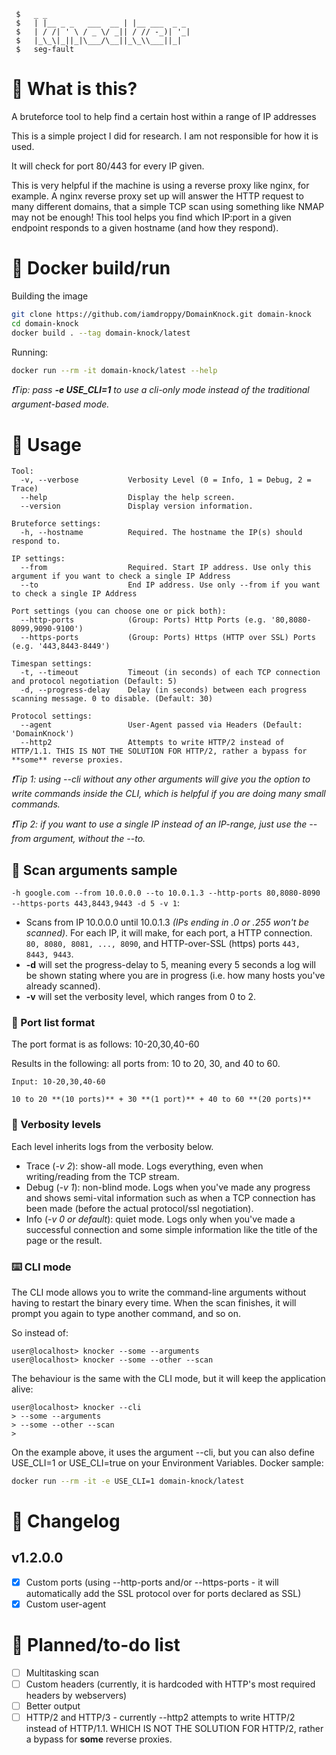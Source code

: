 ```
 $   _ _
 $   | |__ _ _   ___  __ | |__ ___  _ _
 $   | / /| ' \ / _ \/ _|| / // -_)| '_|
 $   |_\_\|_||_|\___/\__||_\_\\___||_|
 $   seg-fault
```

# 🤷 What is this?

A bruteforce tool to help find a certain host within a range of IP addresses 

This is a simple project I did for research. I am not responsible for how it is used. 

It will check for port 80/443 for every IP given.

This is very helpful if the machine is using a reverse proxy like nginx, for example. A nginx reverse proxy set up will answer the HTTP request to many different domains, that a simple TCP scan using something like NMAP may not be enough! This tool helps you find which IP:port in a given endpoint responds to a given hostname (and how they respond).

# 🔨 Docker build/run

Building the image
```bash
git clone https://github.com/iamdroppy/DomainKnock.git domain-knock
cd domain-knock
docker build . --tag domain-knock/latest
```

Running:
```bash
docker run --rm -it domain-knock/latest --help
```

*❗Tip: pass **-e USE_CLI=1** to use a cli-only mode instead of the traditional argument-based mode.*

# 🔖 Usage

```
Tool:
  -v, --verbose           Verbosity Level (0 = Info, 1 = Debug, 2 = Trace)
  --help                  Display the help screen.
  --version               Display version information.

Bruteforce settings:
  -h, --hostname          Required. The hostname the IP(s) should respond to.

IP settings:
  --from                  Required. Start IP address. Use only this argument if you want to check a single IP Address
  --to                    End IP address. Use only --from if you want to check a single IP Address

Port settings (you can choose one or pick both):
  --http-ports            (Group: Ports) Http Ports (e.g. '80,8080-8099,9090-9100')
  --https-ports           (Group: Ports) Https (HTTP over SSL) Ports (e.g. '443,8443-8449')

Timespan settings:
  -t, --timeout           Timeout (in seconds) of each TCP connection and protocol negotiation (Default: 5)
  -d, --progress-delay    Delay (in seconds) between each progress scanning message. 0 to disable. (Default: 30)

Protocol settings:
  --agent                 User-Agent passed via Headers (Default: 'DomainKnock')
  --http2                 Attempts to write HTTP/2 instead of HTTP/1.1. THIS IS NOT THE SOLUTION FOR HTTP/2, rather a bypass for **some** reverse proxies.
  ```
*❗Tip 1: using --cli without any other arguments will give you the option to write commands inside the CLI, which is helpful if you are doing many small commands.*

*❗Tip 2: if you want to use a single IP instead of an IP-range, just use the --from argument, without the --to.*

## 🎀 Scan arguments sample

`-h google.com --from 10.0.0.0 --to 10.0.1.3 --http-ports 80,8080-8090 --https-ports 443,8443,9443 -d 5 -v 1`:
 - Scans from IP 10.0.0.0 until 10.0.1.3 *(IPs ending in .0 or .255 won't be scanned)*. For each IP, it will make, for each port, a HTTP connection. `80, 8080, 8081, ..., 8090`, and HTTP-over-SSL (https) ports `443, 8443, 9443`.
 - **-d** will set the progress-delay to 5, meaning every 5 seconds a log will be shown stating where you are in progress (i.e. how many hosts you've already scanned).
 - **-v** will set the verbosity level, which ranges from 0 to 2.

### 🧱 Port list format
The port format is as follows: 10-20,30,40-60

Results in the following: all ports from: 10 to 20, 30, and 40 to 60.
```
Input: 10-20,30,40-60

10 to 20 **(10 ports)** + 30 **(1 port)** + 40 to 60 **(20 ports)**
```
### 🧭 Verbosity levels

Each level inherits logs from the verbosity below.

 - Trace (*-v 2*): show-all mode. Logs everything, even when writing/reading from the TCP stream.
 - Debug (*-v 1*): non-blind mode. Logs when you've made any progress and shows semi-vital information such as when a TCP connection has been made (before the actual protocol/ssl negotiation).
 - Info (*-v 0 or default*): quiet mode. Logs only when you've made a successful connection and some simple information like the title of the page or the result.

### ⌨️ CLI mode

The CLI mode allows you to write the command-line arguments without having to restart the binary every time. When the scan finishes, it will prompt you again to type another command, and so on.

So instead of:
```
user@localhost> knocker --some --arguments
user@localhost> knocker --some --other --scan
```

The behaviour is the same with the CLI mode, but it will keep the application alive:
```
user@localhost> knocker --cli
> --some --arguments
> --some --other --scan
>
```

On the example above, it uses the argument --cli, but you can also define USE_CLI=1 or USE_CLI=true on your Environment Variables. Docker sample:
```bash
docker run --rm -it -e USE_CLI=1 domain-knock/latest
```

# 📗 Changelog

## v1.2.0.0
   - [x] Custom ports (using --http-ports and/or --https-ports - it will automatically add the SSL protocol over for ports declared as SSL) 
   - [x] Custom user-agent

# 📕 Planned/to-do list

   - [ ] Multitasking scan
   - [ ] Custom headers (currently, it is hardcoded with HTTP's most required headers by webservers)
   - [ ] Better output
   - [ ] HTTP/2 and HTTP/3 - currently --http2 attempts to write HTTP/2 instead of HTTP/1.1. WHICH IS NOT THE SOLUTION FOR HTTP/2, rather a bypass for **some** reverse proxies.
